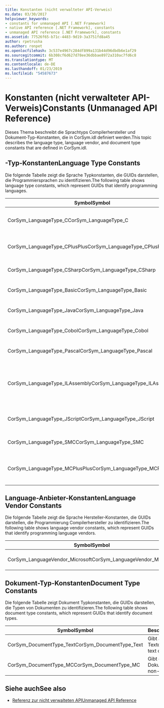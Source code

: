 ```yaml
---
title: Konstanten (nicht verwalteter API-Verweis)
ms.date: 03/30/2017
helpviewer_keywords:
- constants for unmanaged API [.NET Framework]
- native API reference [.NET Framework], constants
- unmanaged API reference [.NET Framework], constants
ms.assetid: 77526f65-b71c-4483-9d19-3a3751fd8a45
author: rpetrusha
ms.author: ronpet
ms.openlocfilehash: 3c537e4967c284df899a131b44d96dbdb6e1af29
ms.sourcegitcommit: 6b308cf6d627d78ee36dbbae8972a310ac7fd6c8
ms.translationtype: MT
ms.contentlocale: de-DE
ms.lasthandoff: 01/23/2019
ms.locfileid: "54587673"
---
```

# <a name="constants-unmanaged-api-reference"></a><span data-ttu-id="ca87e-102">Konstanten (nicht verwalteter API-Verweis)</span><span class="sxs-lookup"><span data-stu-id="ca87e-102">Constants (Unmanaged API Reference)</span></span>
<span data-ttu-id="ca87e-103">Dieses Thema beschreibt die Sprachtyps Compilerhersteller und Dokument-Typ-Konstanten, die in CorSym.idl definiert werden.</span><span class="sxs-lookup"><span data-stu-id="ca87e-103">This topic describes the language type, language vendor, and document type constants that are defined in CorSym.idl.</span></span>  
  
## <a name="language-type-constants"></a><span data-ttu-id="ca87e-104">-Typ-Konstanten</span><span class="sxs-lookup"><span data-stu-id="ca87e-104">Language Type Constants</span></span>  
 <span data-ttu-id="ca87e-105">Die folgende Tabelle zeigt die Sprache Typkonstanten, die GUIDs darstellen, die Programmiersprachen zu identifizieren.</span><span class="sxs-lookup"><span data-stu-id="ca87e-105">The following table shows language type constants, which represent GUIDs that identify programming languages.</span></span>  
  
|<span data-ttu-id="ca87e-106">Symbol</span><span class="sxs-lookup"><span data-stu-id="ca87e-106">Symbol</span></span>|<span data-ttu-id="ca87e-107">Beschreibung</span><span class="sxs-lookup"><span data-stu-id="ca87e-107">Description</span></span>|  
|------------|-----------------|  
|<span data-ttu-id="ca87e-108">CorSym_LanguageType_C</span><span class="sxs-lookup"><span data-stu-id="ca87e-108">CorSym_LanguageType_C</span></span>|<span data-ttu-id="ca87e-109">Gibt die Programmiersprache C.</span><span class="sxs-lookup"><span data-stu-id="ca87e-109">Indicates the C language.</span></span>|  
|<span data-ttu-id="ca87e-110">CorSym_LanguageType_CPlusPlus</span><span class="sxs-lookup"><span data-stu-id="ca87e-110">CorSym_LanguageType_CPlusPlus</span></span>|<span data-ttu-id="ca87e-111">Gibt an, die Programmiersprache C++.</span><span class="sxs-lookup"><span data-stu-id="ca87e-111">Indicates the C++ language.</span></span>|  
|<span data-ttu-id="ca87e-112">CorSym_LanguageType_CSharp</span><span class="sxs-lookup"><span data-stu-id="ca87e-112">CorSym_LanguageType_CSharp</span></span>|<span data-ttu-id="ca87e-113">Gibt an, die C# Sprache.</span><span class="sxs-lookup"><span data-stu-id="ca87e-113">Indicates the C# language.</span></span>|  
|<span data-ttu-id="ca87e-114">CorSym_LanguageType_Basic</span><span class="sxs-lookup"><span data-stu-id="ca87e-114">CorSym_LanguageType_Basic</span></span>|<span data-ttu-id="ca87e-115">Gibt die Basic-Sprache.</span><span class="sxs-lookup"><span data-stu-id="ca87e-115">Indicates the Basic language.</span></span>|  
|<span data-ttu-id="ca87e-116">CorSym_LanguageType_Java</span><span class="sxs-lookup"><span data-stu-id="ca87e-116">CorSym_LanguageType_Java</span></span>|<span data-ttu-id="ca87e-117">Gibt an, die Java-Sprache.</span><span class="sxs-lookup"><span data-stu-id="ca87e-117">Indicates the Java language.</span></span>|  
|<span data-ttu-id="ca87e-118">CorSym_LanguageType_Cobol</span><span class="sxs-lookup"><span data-stu-id="ca87e-118">CorSym_LanguageType_Cobol</span></span>|<span data-ttu-id="ca87e-119">Gibt die COBOL-Sprache.</span><span class="sxs-lookup"><span data-stu-id="ca87e-119">Indicates the COBOL language.</span></span>|  
|<span data-ttu-id="ca87e-120">CorSym_LanguageType_Pascal</span><span class="sxs-lookup"><span data-stu-id="ca87e-120">CorSym_LanguageType_Pascal</span></span>|<span data-ttu-id="ca87e-121">Gibt die Pascal-Sprache.</span><span class="sxs-lookup"><span data-stu-id="ca87e-121">Indicates the Pascal language.</span></span>|  
|<span data-ttu-id="ca87e-122">CorSym_LanguageType_ILAssembly</span><span class="sxs-lookup"><span data-stu-id="ca87e-122">CorSym_LanguageType_ILAssembly</span></span>|<span data-ttu-id="ca87e-123">Gibt an, die Microsoft intermediate Language (MSIL)-Assemblycode.</span><span class="sxs-lookup"><span data-stu-id="ca87e-123">Indicates the Microsoft intermediate language (MSIL) assembly code.</span></span>|  
|<span data-ttu-id="ca87e-124">CorSym_LanguageType_JScript</span><span class="sxs-lookup"><span data-stu-id="ca87e-124">CorSym_LanguageType_JScript</span></span>|<span data-ttu-id="ca87e-125">Gibt die Programmiersprache JScript an.</span><span class="sxs-lookup"><span data-stu-id="ca87e-125">Indicates the JScript language.</span></span>|  
|<span data-ttu-id="ca87e-126">CorSym_LanguageType_SMC</span><span class="sxs-lookup"><span data-stu-id="ca87e-126">CorSym_LanguageType_SMC</span></span>|<span data-ttu-id="ca87e-127">Gibt die SMC-Sprache.</span><span class="sxs-lookup"><span data-stu-id="ca87e-127">Indicates the SMC language.</span></span>|  
|<span data-ttu-id="ca87e-128">CorSym_LanguageType_MCPlusPlus</span><span class="sxs-lookup"><span data-stu-id="ca87e-128">CorSym_LanguageType_MCPlusPlus</span></span>|<span data-ttu-id="ca87e-129">Gibt die C++-Sprache, die für .NET Framework aktiviert.</span><span class="sxs-lookup"><span data-stu-id="ca87e-129">Indicates the C++ language enabled for the .NET Framework.</span></span>|  
  
## <a name="language-vendor-constants"></a><span data-ttu-id="ca87e-130">Language-Anbieter-Konstanten</span><span class="sxs-lookup"><span data-stu-id="ca87e-130">Language Vendor Constants</span></span>  
 <span data-ttu-id="ca87e-131">Die folgende Tabelle zeigt die Sprache Hersteller-Konstanten, die GUIDs darstellen, die Programmierung Compilerhersteller zu identifizieren.</span><span class="sxs-lookup"><span data-stu-id="ca87e-131">The following table shows language vendor constants, which represent GUIDs that identify programming language vendors.</span></span>  
  
|<span data-ttu-id="ca87e-132">Symbol</span><span class="sxs-lookup"><span data-stu-id="ca87e-132">Symbol</span></span>|<span data-ttu-id="ca87e-133">Beschreibung</span><span class="sxs-lookup"><span data-stu-id="ca87e-133">Description</span></span>|  
|------------|-----------------|  
|<span data-ttu-id="ca87e-134">CorSym_LanguageVendor_Microsoft</span><span class="sxs-lookup"><span data-stu-id="ca87e-134">CorSym_LanguageVendor_Microsoft</span></span>|<span data-ttu-id="ca87e-135">Indicates Microsoft.</span><span class="sxs-lookup"><span data-stu-id="ca87e-135">Indicates Microsoft.</span></span>|  
  
## <a name="document-type-constants"></a><span data-ttu-id="ca87e-136">Dokument-Typ-Konstanten</span><span class="sxs-lookup"><span data-stu-id="ca87e-136">Document Type Constants</span></span>  
 <span data-ttu-id="ca87e-137">Die folgende Tabelle zeigt Dokument Typkonstanten, die GUIDs darstellen, die Typen von Dokumenten zu identifizieren.</span><span class="sxs-lookup"><span data-stu-id="ca87e-137">The following table shows document type constants, which represent GUIDs that identify document types.</span></span>  
  
|<span data-ttu-id="ca87e-138">Symbol</span><span class="sxs-lookup"><span data-stu-id="ca87e-138">Symbol</span></span>|<span data-ttu-id="ca87e-139">Beschreibung</span><span class="sxs-lookup"><span data-stu-id="ca87e-139">Description</span></span>|  
|------------|-----------------|  
|<span data-ttu-id="ca87e-140">CorSym_DocumentType_Text</span><span class="sxs-lookup"><span data-stu-id="ca87e-140">CorSym_DocumentType_Text</span></span>|<span data-ttu-id="ca87e-141">Gibt an, ein Textdokument.</span><span class="sxs-lookup"><span data-stu-id="ca87e-141">Indicates a text document.</span></span>|  
|<span data-ttu-id="ca87e-142">CorSym_DocumentType_MC</span><span class="sxs-lookup"><span data-stu-id="ca87e-142">CorSym_DocumentType_MC</span></span>|<span data-ttu-id="ca87e-143">Gibt ein nicht-Text-Dokument an.</span><span class="sxs-lookup"><span data-stu-id="ca87e-143">Indicates a non-text document.</span></span>|  
  
## <a name="see-also"></a><span data-ttu-id="ca87e-144">Siehe auch</span><span class="sxs-lookup"><span data-stu-id="ca87e-144">See also</span></span>
- [<span data-ttu-id="ca87e-145">Referenz zur nicht verwalteten API</span><span class="sxs-lookup"><span data-stu-id="ca87e-145">Unmanaged API Reference</span></span>](../../../docs/framework/unmanaged-api/index.md)
